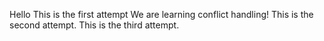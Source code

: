 Hello This is the first attempt
We are learning conflict handling!
This is the second attempt.
This is the third attempt.
